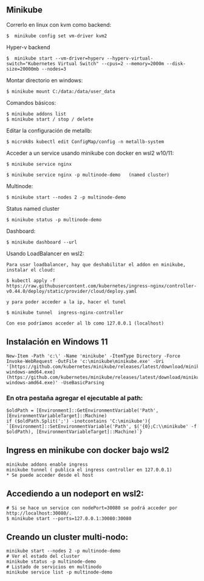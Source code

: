 ## Minikube


Correrlo en linux con kvm como backend:

    $  minikube config set vm-driver kvm2

Hyper-v backend

    $  minikube start --vm-driver=hyperv --hyperv-virtual-switch="Kubernetes Virtual Switch" --cpus=2 --memory=2000m --disk-size=20000mb --nodes=3

Montar directorio en windows:

    $ minikube mount C:/data:/data/user_data

Comandos básicos:


    $ minikube addons list
    $ minikube start / stop / delete 


Editar la configuración de metallb:

    $ microk8s kubectl edit ConfigMap/config -n metallb-system


Acceder a un service usando minikube con docker en wsl2 w10/11:

    $ minikube service nginx

    $ minikube service nginx -p multinode-demo   (named cluster)

Multinode:

    $ minikube start --nodes 2 -p multinode-demo

Status named cluster

    $ minikube status -p multinode-demo

Dashboard:

    $ minikube dashboard --url
    

Usando LoadBalancer en wsl2:

    Para usar loadbalancer, hay que deshabilitar el addon en minikube, instalar el cloud: 

    $ kubectl apply -f https://raw.githubusercontent.com/kubernetes/ingress-nginx/controller-v0.44.0/deploy/static/provider/cloud/deploy.yaml

    y para poder acceder a la ip, hacer el tunel
    
    $ minikube tunnel  ingress-nginx-controller

    Con eso podríamos acceder al lb como 127.0.0.1 (localhost)


## Instalación en Windows 11

    New-Item -Path 'c:\' -Name 'minikube' -ItemType Directory -Force
    Invoke-WebRequest -OutFile 'c:\minikube\minikube.exe' -Uri '[https://github.com/kubernetes/minikube/releases/latest/download/minikube-windows-amd64.exe](https://github.com/kubernetes/minikube/releases/latest/download/minikube-windows-amd64.exe)' -UseBasicParsing

### En otra pestaña agregar el ejecutable al path:

    $oldPath = [Environment]::GetEnvironmentVariable('Path', [EnvironmentVariableTarget]::Machine)
    if ($oldPath.Split(';') -inotcontains 'C:\minikube'){   `[Environment]::SetEnvironmentVariable('Path', $('{0};C:\\minikube' -f $oldPath), [EnvironmentVariableTarget]::Machine)`}


## Ingress en minikube con docker bajo wsl2

    minikube addons enable ingress 
    minikube tunnel ( publica el ingress controller en 127.0.0.1)
    * Se puede acceder desde el host

## Accediendo a un nodeport en wsl2:
    # Si se hace un service con nodePort=30080 se podrá acceder por  http://localhost:30080/.
    $ minikube start --ports=127.0.0.1:30080:30080


## Creando un cluster multi-nodo:

    minikube start --nodes 2 -p multinode-demo
    # Ver el estado del cluster
    minikube status -p multinode-demo
    # Listado de servicios en multinodo
    minikube service list -p multinode-demo


    
